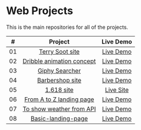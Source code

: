 # Web Projects

This is the main repositories for all of the projects.

|  #  |            Project             | Live Demo |
| :-: | :----------------------------: | :-------: |
| 01  |       [Terry Soot site](https://github.com/shchadyloTaras/terry_soot_src)       | [Live Demo](https://shchadylotaras.github.io/terrySoot/)  |
| 02  |       [Dribble animation concept](https://github.com/shchadyloTaras/animation-dribble-dev)       | [Live Demo](https://shchadylotaras.github.io/animation-dribble-1/)  |
| 03  |       [Giphy Searcher](https://github.com/shchadyloTaras/giphy-searcher)       | [Live Demo](https://shchadylotaras.github.io/giphy-searcher-build/)  |
| 04  |       [Barbershop site](https://github.com/shchadyloTaras/barbershop)       | [Live Demo](https://shchadylotaras.github.io/dist-barbershop/)  |
| 05  |       [1.618 site](https://github.com/shchadyloTaras/1618-full)       | [Live Site](https://one618.pro/)  |
| 06  |       [From A to Z landing page](https://github.com/shchadyloTaras/from_A_to_Z)       | [Live Demo](https://shchadylotaras.github.io/from_A_to_Z/)  |
| 07  |       [To show weather from API](https://github.com/shchadyloTaras/API-weather-src)       | [Live Demo](https://shchadylotaras.github.io/weather-API/)  |
| 08  |       [Basic-landing-page](https://github.com/shchadyloTaras/basic-landing-page)       | [Live Demo](https://shchadylotaras.github.io/basic-landing-page/)  |

